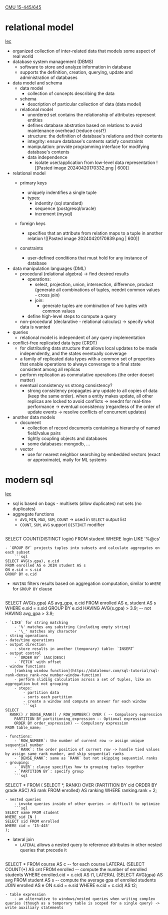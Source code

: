 [CMU 15-445/645](https://15445.courses.cs.cmu.edu/spring2024)
# relational model
[lec](https://15445.courses.cs.cmu.edu/spring2024/notes/01-relationalmodel.pdf)
- organized collection of inter-related data that models some aspect of real world
- database system management (DBMS)
	- software to store and analyze information in database
	- supports the definition, creation, querying, update and administration of databases
- data model and schema
	- data model
		- collection of concepts describing the data
	- schema
		- description of particular collection of data (data model)
	- relational model
		- unordered set contains the relationship of attributes represent entities
		- defines database abstration based on relations to avoid maintenance overhead (reduce cost?)
		- structure: the definition of database's relations and their contents
		- integrity: ensure database's contents satisfy constraints
		- manipulation: provide programming interface for modifying database's contents
		- data independence
			- isolate user/application from low-level data representation
![[Pasted image 20240420170332.png | 600]]
- relational model
	- primary keys
		- uniquely indentifies a single tuple
		- types:
			- indentity (sql standard)
			- sequence (postgresql/oracle)
			- increment (mysql)
	- foreign keys
		- specifies that an attribute from relation maps to a tuple in another relation
	![[Pasted image 20240420170839.png | 600]]

	- constraints
		- user-defined conditions that must hold for any instance of database
- data manipulation languages (DML)
	- procedural (relational algebra) -> find desired results
		- operations:
			- select, projection, union, intersection, difference, product (generate all combinations of tuples, neednt common values - cross join)
			- join:
				- generate tuples are combination of two tuples with common values
		- define high-level steps to compute a query
	- non-procedural (declarative - relational calculus) -> specify what data is wanted
- queries
	- relational model is independent of any query implementation
- conflict-free replicated data type (CRDT)
	- for distributing data structure that allows local updates to be made independently, and the states eventually converage
	- a family of replicated data types with a common set of properties that enable operations to always converage to a final state consistent among all replicas
	- perform replication as commutative operations (the order doesnt matter)
	- eventual consistency vs strong consistency?
		- strong consistency propagates any update to all copies of data (keep the same order). when a entity makes update, all other replicas are locked to avoid conflicts -> neednt for real-time performance -> eventual consistency (regardless of the order of update events -> resolve conflicts of concurrent updates) 
- another data models
	- document
		- collection of record documents containing a hierarchy of named field/value pairs
		- tightly coupling objects and databases
		- some databases: mongodb, ...
	- vector
		- use for nearest neighbor searching by embedded vectors (exact or approximate), maily for ML systems
# modern sql
[lec](https://15445.courses.cs.cmu.edu/spring2024/notes/02-modernsql.pdf)
- sql is based on bags - multisets (allow duplicates) not sets (no duplicates)
- aggregate functions
	- `AVG`, `MIN`, `MAX`, `SUM`, `COUNT` -> used in `SELECT` output list
	- `COUNT`, `SUM`, `AVG` support `DISTINCT` modifier
	```sql
SELECT COUNT(DISTINCT login)
FROM student WHERE login LIKE '%@cs'
```
- `GROUP BY` projects tuples into subsets and calculate aggregates on each subset
	```sql
SELECT AVG(s.gpa), e.cid
FROM enrolled AS e JOIN student AS s
ON e.sid = s.sid
GROUP BY e.cid
```
- `HAVING` filters results based on aggregation computation, similar to `WHERE` for `GROUP BY` clause
	```sql
SELECT AVG(s.gpa) AS avg_gpa, e.cid
FROM enrolled AS e, student AS s
WHERE e.sid = s.sid
GROUP BY e.cid
HAVING AVG(s.gpa) > 3.9; -- not HAVING avg_gpa > 3.9;
```
- `LIKE` for string matching
	- '%' matches any substring (including empty string)
	- '\_' matches any character
- string operations
- date/time operations
- output direction
	- store results in another (temporary) table: `INSERT`
- output control
	- `ORDER BY` (ASC|DESC)
	- `FETCH` with offset
- window functions
	[ranking window function](https://datalemur.com/sql-tutorial/sql-rank-dense_rank-row_number-window-function)
	- perform sliding calculation across a set of tuples, like an aggregation but not grouping
	- steps:
		- partition data
		- sorts each partition
		- create a window and compute an answer for each window
		```sql
SELECT 
  RANK() / DENSE_RANK() / ROW_NUMBER() OVER ( -- Compulsory expression
    PARTITION BY partitioning_expression -- Optional expression
    ORDER BY order_expression) -- Compulsory expression
FROM table_name;
```
	- functions:
		- `ROW_NUMBER`: the number of current row -> assign unique sequential number
		- `RANK`: the order position of current row -> handle tied values by assign same rank number, and skip sequential ranks
		- `DENSE_RANK`: same as `RANK` but not skipping sequential ranks
	- grouping:
		- `OVER`: clause specifies how to grouping tuples together
		- `PARTITION BY`: specify group
		```sql
SELECT * FROM (
SELECT *, RANK() OVER (PARTITION BY cid
ORDER BY grade ASC) AS rank
FROM enrolled) AS ranking
WHERE ranking.rank = 2;
```
- nested queries
	- invoke queries inside of other queries -> difficult to optimize
	```sql
SELECT name FROM student
WHERE sid IN (
SELECT sid FROM enrolled
WHERE cid = '15-445'
);
```
- lateral join
	- `LATERAL` allows a nested query to reference attributes in other nested queries that precede it
	```sql
SELECT * FROM course AS c -- for each course
LATERAL (SELECT COUNT(*) AS cnt FROM enrolled -- compute the number of enrolled students
WHERE enrolled.cid = c.cid) AS t1,
LATERAL (SELECT AVG(gpa) AS avg FROM student AS s -- compute the average gpa of enrolled students
JOIN enrolled AS e ON s.sid = e.sid
WHERE e.cid = c.cid) AS t2;
```
- table expression
	- an alternative to windows/nested queries when writing complex queries (though as a temporary table is scoped for a single query) -> write auxiliary statements